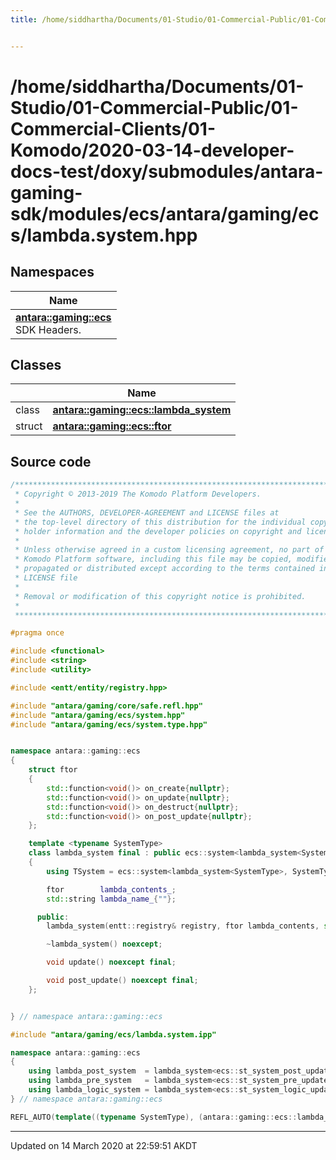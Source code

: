 ```yaml
---
title: /home/siddhartha/Documents/01-Studio/01-Commercial-Public/01-Commercial-Clients/01-Komodo/2020-03-14-developer-docs-test/doxy/submodules/antara-gaming-sdk/modules/ecs/antara/gaming/ecs/lambda.system.hpp


---
```


# /home/siddhartha/Documents/01-Studio/01-Commercial-Public/01-Commercial-Clients/01-Komodo/2020-03-14-developer-docs-test/doxy/submodules/antara-gaming-sdk/modules/ecs/antara/gaming/ecs/lambda.system.hpp







## Namespaces

| Name           |
| -------------- |
| **[antara::gaming::ecs](Namespaces/namespaceantara_1_1gaming_1_1ecs.md)** <br>SDK Headers.  |

## Classes

|                | Name           |
| -------------- | -------------- |
| class | **[antara::gaming::ecs::lambda_system](Classes/classantara_1_1gaming_1_1ecs_1_1lambda__system.md)**  |
| struct | **[antara::gaming::ecs::ftor](Classes/structantara_1_1gaming_1_1ecs_1_1ftor.md)**  |













## Source code

```cpp
/******************************************************************************
 * Copyright © 2013-2019 The Komodo Platform Developers.                      *
 *                                                                            *
 * See the AUTHORS, DEVELOPER-AGREEMENT and LICENSE files at                  *
 * the top-level directory of this distribution for the individual copyright  *
 * holder information and the developer policies on copyright and licensing.  *
 *                                                                            *
 * Unless otherwise agreed in a custom licensing agreement, no part of the    *
 * Komodo Platform software, including this file may be copied, modified,     *
 * propagated or distributed except according to the terms contained in the   *
 * LICENSE file                                                               *
 *                                                                            *
 * Removal or modification of this copyright notice is prohibited.            *
 *                                                                            *
 ******************************************************************************/

#pragma once

#include <functional> 
#include <string>     
#include <utility>    

#include <entt/entity/registry.hpp> 

#include "antara/gaming/core/safe.refl.hpp"  
#include "antara/gaming/ecs/system.hpp"      
#include "antara/gaming/ecs/system.type.hpp" 


namespace antara::gaming::ecs
{
    struct ftor
    {
        std::function<void()> on_create{nullptr};
        std::function<void()> on_update{nullptr};
        std::function<void()> on_destruct{nullptr};
        std::function<void()> on_post_update{nullptr};
    };

    template <typename SystemType>
    class lambda_system final : public ecs::system<lambda_system<SystemType>, SystemType>
    {
        using TSystem = ecs::system<lambda_system<SystemType>, SystemType>;

        ftor        lambda_contents_;
        std::string lambda_name_{""};

      public:
        lambda_system(entt::registry& registry, ftor lambda_contents, std::string lambda_name = "") noexcept;

        ~lambda_system() noexcept;

        void update() noexcept final;

        void post_update() noexcept final;
    };


} // namespace antara::gaming::ecs

#include "antara/gaming/ecs/lambda.system.ipp"

namespace antara::gaming::ecs
{
    using lambda_post_system  = lambda_system<ecs::st_system_post_update>;
    using lambda_pre_system   = lambda_system<ecs::st_system_pre_update>;
    using lambda_logic_system = lambda_system<ecs::st_system_logic_update>;
} // namespace antara::gaming::ecs

REFL_AUTO(template((typename SystemType), (antara::gaming::ecs::lambda_system<SystemType>)))
```


-------------------------------

Updated on 14 March 2020 at 22:59:51 AKDT
